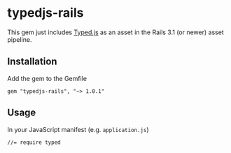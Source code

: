 # typedjs-rails
This gem just includes [Typed.js](https://github.com/mattboldt/typed.js) as an asset in the Rails 3.1 (or newer) asset pipeline.

## Installation

Add the gem to the Gemfile

    gem "typedjs-rails", "~> 1.0.1"

## Usage

In your JavaScript manifest (e.g. `application.js`)

    //= require typed

